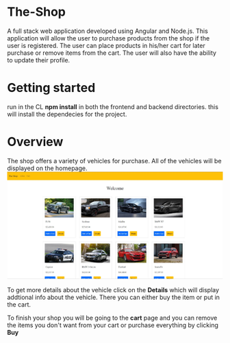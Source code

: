 # The-Shop

A full stack web application developed using Angular and Node.js. This application will allow the user to purchase products from the shop if the user is registered. The user can place products in his/her cart for later purchase or remove items from the cart. The user will also have the ability to update their profile.

<h1>Getting started</h1>
run in the CL <strong>npm install</strong> in both the frontend and backend directories. this will install the dependecies for the project.

<h1>Overview</h2>
The shop offers a variety of vehicles for purchase. All of the vehicles will be displayed on the homepage.
<img src="https://github.com/OmarIsmail7980/The-Shop/blob/main/TheShop/images/img1.jpg">

To get more details about the vehicle click on the <strong>Details</strong> which will display addtional info about the vehicle. There you can either buy the item or put in the cart. 
<img src="">

To finish your shop you will be going to the <strong>cart</strong> page and you can remove the items you don't want from your cart or purchase everything by clicking <strong>Buy</strong>


